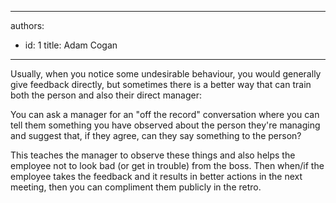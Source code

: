 

---
authors:
  - id: 1
    title: Adam Cogan
---




<span class='intro'> <p>Usually, when you notice some undesirable behaviour, you would generally give feedback directly, but sometimes there is a better way that can train both the&#160;person and also their direct manager&#58;​<br></p> </span>

<p>You can ask a manager for an &quot;off the record&quot; conversation where you can tell them something you have observed about the person they're managing and suggest that, if they agree, can they say something to the person?&#160;</p><p>This teaches the manager to observe these things and also helps the employee not to look bad (or get in trouble) from the boss. Then when/if the employee takes the feedback and it results in better actions in the next meeting, then you can compliment them publicly in the retro.<br></p>


